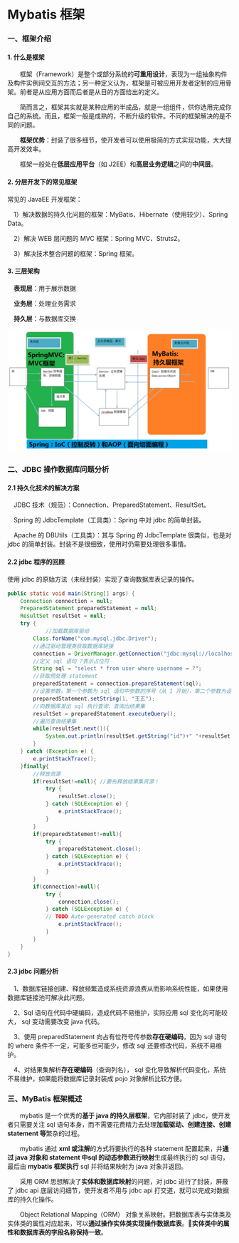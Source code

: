 # Mybatis 框架

### 一、框架介绍

#### 1. 什么是框架

&emsp;&emsp;框架（Framework）是整个或部分系统的**可重用设计**，表现为一组抽象构件及构件实例间交互的方法；另一种定义认为，框架是可被应用开发者定制的应用骨架。前者是从应用方面而后者是从目的方面给出的定义。

&emsp;&emsp;简而言之，框架其实就是某种应用的半成品，就是一组组件，供你选用完成你自己的系统。而且，框架一般是成熟的，不断升级的软件。不同的框架解决的是不同的问题。

&emsp;&emsp;**框架优势**：封装了很多细节，使开发者可以使用极简的方式实现功能，大大提高开发效率。

&emsp;&emsp;框架一般处在**低层应用平台**（如 J2EE）和**高层业务逻辑**之间的**中间层**。

#### 2. 分层开发下的常见框架

常见的 JavaEE 开发框架：

&emsp;1）解决数据的持久化问题的框架：MyBatis、Hibernate（使用较少）、Spring Data。

&emsp;2）解决 WEB 层问题的 MVC 框架：Spring MVC、Struts2。

&emsp;3）解决技术整合问题的框架：Spring 框架。


#### 3. 三层架构

&emsp;**表现层**：用于展示数据

&emsp;**业务层**：处理业务需求

&emsp;**持久层**：与数据库交换

<img src="./chapter1/img1/01-three-tier-architecture.png" width=800>

### 二、JDBC 操作数据库问题分析

#### 2.1 持久化技术的解决方案

&emsp;JDBC 技术（规范）：Connection、PreparedStatement、ResultSet。

&emsp;Spring 的 JdbcTemplate（工具类）：Spring 中对 jdbc 的简单封装。

&emsp;Apache 的 DBUtils（工具类）：其与 Spring 的 JdbcTemplate 很类似，也是对 jdbc 的简单封装。封装不是很细致，使用时仍需要处理很多事情。

#### 2.2 jdbc 程序的回顾

使用 jdbc 的原始方法（未经封装）实现了查询数据库表记录的操作。

```java
public static void main(String[] args) {
	Connection connection = null;
	PreparedStatement preparedStatement = null;
	ResultSet resultSet = null;
	try {
	        //加载数据库驱动
		Class.forName("com.mysql.jdbc.Driver");
		//通过驱动管理类获取数据库链接
		connection = DriverManager.getConnection("jdbc:mysql://localhost:3306/mybatis?characterEncoding=utf-8","root", "root");
		//定义 sql 语句 ?表示占位符
		String sql = "select * from user where username = ?";
		//获取预处理 statement
		preparedStatement = connection.prepareStatement(sql);
		//设置参数，第一个参数为 sql 语句中参数的序号（从 1 开始），第二个参数为设置的参数值
		preparedStatement.setString(1, "王五");
		//向数据库发出 sql 执行查询，查询出结果集
		resultSet = preparedStatement.executeQuery();
		//遍历查询结果集
		while(resultSet.next()){
			System.out.println(resultSet.getString("id")+" "+resultSet.getString("username"));
		}
	} catch (Exception e) {
		e.printStackTrace();
	}finally{
		//释放资源
		if(resultSet!=null){ //要先释放结果集资源！
			try {
				resultSet.close();
			} catch (SQLException e) {
				e.printStackTrace();
			}
		}
		if(preparedStatement!=null){
			try {
				preparedStatement.close();
			} catch (SQLException e) {
				e.printStackTrace();
			}
		}
		if(connection!=null){
			try {
				connection.close();
			} catch (SQLException e) {
			// TODO Auto-generated catch block
				e.printStackTrace();
			}
		}
	}
}
```

#### 2.3 jdbc 问题分析

&emsp;1、数据库链接创建、释放频繁造成系统资源浪费从而影响系统性能，如果使用数据库链接池可解决此问题。

&emsp;2、Sql 语句在代码中硬编码，造成代码不易维护，实际应用 sql 变化的可能较大， sql 变动需要改变 java 代码。

&emsp;3、使用 preparedStatement 向占有位符号传参数**存在硬编码**，因为 sql 语句的 where 条件不一定，可能多也可能少，修改 sql 还要修改代码，系统不易维护。

&emsp;4、对结果集解析**存在硬编码**（查询列名）， sql 变化导致解析代码变化，系统不易维护，如果能将数据库记录封装成 pojo 对象解析比较方便。





### 三、MyBatis 框架概述


&emsp;&emsp;mybatis 是一个优秀的**基于 java 的持久层框架**，它内部封装了 jdbc，使开发者只需要关注 sql 语句本身，而不需要花费精力去处理**加载驱动、创建连接、创建 statement 等**繁杂的过程。

&emsp;&emsp;mybatis 通过 **xml 或注解**的方式将要执行的各种 statement 配置起来，并**通过 java 对象和 statement 中sql 的动态参数进行映射**生成最终执行的 sql 语句，最后由 **mybatis 框架执行** sql 并将结果映射为 java 对象并返回。

&emsp;&emsp;采用 ORM 思想解决了**实体和数据库映射**的问题，对 jdbc 进行了封装，屏蔽了 jdbc api 底层访问细节，使开发者不用与 jdbc api 打交道，就可以完成对数据库的持久化操作。

&emsp;&emsp;Object Relational Mapping（ORM） 对象关系映射。把数据库表与实体类及实体类的属性对应起来，可以**通过操作实体类实现操作数据库表**。🍓**实体类中的属性和数据库表的字段名称保持一致**。

















